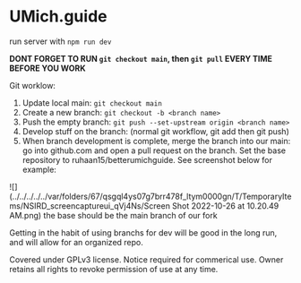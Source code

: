 # UMich.guide 


run server with `npm run dev`

**DONT FORGET TO RUN `git checkout main`, then `git pull` EVERY TIME BEFORE YOU WORK**

Git worklow:
1. Update local main: `git checkout main`
2. Create a new branch: `git checkout -b <branch name>`
3. Push the empty branch: `git push --set-upstream origin <branch name>`
4. Develop stuff on the branch: (normal git workflow, git add then git push)
5. When branch development is complete, merge the branch into our main: go into github.com and open a pull request on the branch. Set the base repository to ruhaan15/betterumichguide. See screenshot below for example:
    
![](../../../../../var/folders/67/qsgql4ys07g7brr478f_ltym0000gn/T/TemporaryItems/NSIRD_screencaptureui_qVj4Ns/Screen Shot 2022-10-26 at 10.20.49 AM.png)
the base should be the main branch of our fork

Getting in the habit of using branchs for dev will be good in the long run, and will allow for an organized repo.
  
Covered under GPLv3 license. Notice required for commerical use. Owner retains all rights to revoke permission of use at any time.
